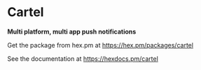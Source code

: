 # Cartel

**Multi platform, multi app push notifications**

Get the package from hex.pm at https://hex.pm/packages/cartel

See the documentation at https://hexdocs.pm/cartel
